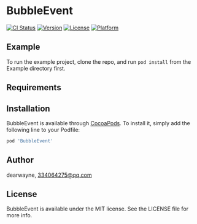 # BubbleEvent

[![CI Status](https://img.shields.io/travis/dearwayne/BubbleEvent.svg?style=flat)](https://travis-ci.org/dearwayne/BubbleEvent)
[![Version](https://img.shields.io/cocoapods/v/BubbleEvent.svg?style=flat)](https://cocoapods.org/pods/BubbleEvent)
[![License](https://img.shields.io/cocoapods/l/BubbleEvent.svg?style=flat)](https://cocoapods.org/pods/BubbleEvent)
[![Platform](https://img.shields.io/cocoapods/p/BubbleEvent.svg?style=flat)](https://cocoapods.org/pods/BubbleEvent)

## Example

To run the example project, clone the repo, and run `pod install` from the Example directory first.

## Requirements

## Installation

BubbleEvent is available through [CocoaPods](https://cocoapods.org). To install
it, simply add the following line to your Podfile:

```ruby
pod 'BubbleEvent'
```

## Author

  dearwayne, 334064275@qq.com

## License

BubbleEvent is available under the MIT license. See the LICENSE file for more info.
